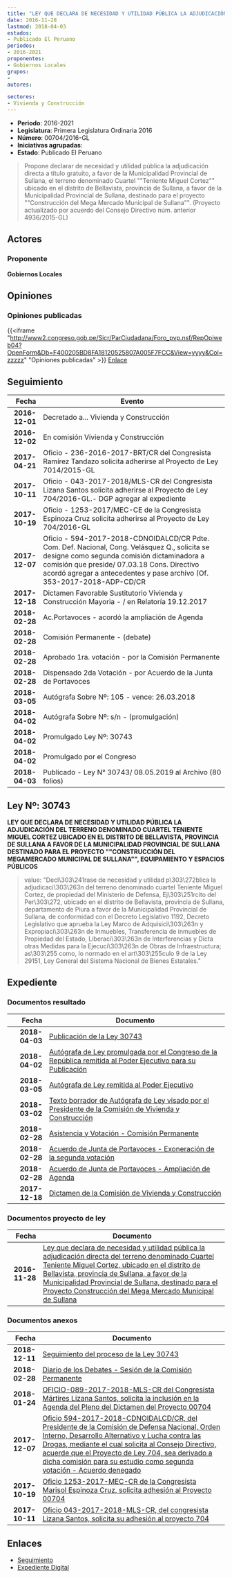 ```yaml
---
title: "LEY QUE DECLARA DE NECESIDAD Y UTILIDAD PÚBLICA LA ADJUDICACIÓN DIRECTA DEL TERRENO DENOMINADO CUARTEL 'TENIENTE MIGUEL CORTEZ' UBICADO EN EL DISTRITO DE BELLAVISTA, PROV. DE SULLANA A FAVOR DE LA MUNICIPALIDAD PROVINCIAL DE SULLANA DESTINADO PARA EL PROYECTO 'CONSTRUCCIÓN DEL MEGA MERCADO MUNICIPAL DE SULLANA'"
date: 2016-11-28
lastmod: 2018-04-03
estados:
- Publicado El Peruano
periodos:
- 2016-2021
proponentes:
- Gobiernos Locales
grupos:
- 
autores:

sectores:
- Vivienda y Construcción
---
```

- **Periodo**: 2016-2021
- **Legislatura**: Primera Legislatura Ordinaria 2016
- **Número**: 00704/2016-GL
- **Iniciativas agrupadas**: 
- **Estado**: Publicado El Peruano

> Propone declarar de necesidad y utilidad pública la adjudicación directa a título gratuito, a favor de la Municipalidad Provincial de Sullana, el terreno denominado Cuartel ""Teniente Miguel Cortez"" ubicado en el distrito de Bellavista, provincia de Sullana, a favor de la Municipalidad Provincial de Sullana, destinado para el proyecto ""Construcción del Mega Mercado Municipal de Sullana"". (Proyecto actualizado por acuerdo del Consejo Directivo núm. anterior 4936/2015-GL)


## Actores

### Proponente

**Gobiernos Locales**

## Opiniones

### Opiniones publicadas

{{<iframe "http://www2.congreso.gob.pe/Sicr/ParCiudadana/Foro_pvp.nsf/RepOpiweb04?OpenForm&Db=F400205BD8FA18120525807A005F7FCC&View=yyyy&Col=zzzzz" "Opiniones publicadas" >}}
[Enlace](http://www2.congreso.gob.pe/Sicr/ParCiudadana/Foro_pvp.nsf/RepOpiweb04?OpenForm&Db=F400205BD8FA18120525807A005F7FCC&View=yyyy&Col=zzzzz)


## Seguimiento

| Fecha | Evento |
|------:|--------|
| **2016-12-01** | Decretado a... Vivienda y Construcción |
| **2016-12-02** | En comisión Vivienda y Construcción |
| **2017-04-21** | Oficio - 236-2016-2017-BRT/CR del Congresista Ramírez Tandazo solicita adherirse al Proyecto de Ley 7014/2015-GL |
| **2017-10-11** | Oficio - 043-2017-2018/MLS-CR del Congresista Lizana Santos solicita adherirse al Proyecto de Ley 704/2016-GL.- DGP agregar al expediente |
| **2017-10-19** | Oficio - 1253-2017/MEC-CE de la Congresista Espinoza Cruz solicita adherirse al Proyecto de Ley 704/2016-GL |
| **2017-12-07** | Oficio - 594-2017-2018-CDNOIDALCD/CR Pdte. Com. Def. Nacional, Cong. Velásquez Q., solicita se designe como segunda comisión dictaminadora a comisión que preside/ 07.03.18 Cons. Directivo acordó agregar a antecedentes y pase archivo (Of. 353-2017-2018-ADP-CD/CR |
| **2017-12-18** | Dictamen Favorable Sustitutorio Vivienda y Construcción Mayoria - / en Relatoría 19.12.2017 |
| **2018-02-28** | Ac.Portavoces - acordó la ampliación de Agenda |
| **2018-02-28** | Comisión Permanente - (debate) |
| **2018-02-28** | Aprobado 1ra. votación - por la Comisión Permanente |
| **2018-02-28** | Dispensado 2da Votación - por Acuerdo de la Junta de Portavoces |
| **2018-03-05** | Autógrafa Sobre Nº: 105 - vence: 26.03.2018 |
| **2018-04-02** | Autógrafa Sobre Nº: s/n - (promulgación) |
| **2018-04-02** | Promulgado Ley Nº: 30743 |
| **2018-04-02** | Promulgado por el Congreso |
| **2018-04-03** | Publicado - Ley N° 30743/ 08.05.2019 al Archivo (80 folios) |

## Ley Nº: 30743

**LEY QUE DECLARA DE NECESIDAD Y UTILIDAD PÚBLICA LA ADJUDICACIÓN DEL TERRENO DENOMINADO CUARTEL TENIENTE MIGUEL CORTEZ UBICADO EN EL DISTRITO DE BELLAVISTA, PROVINCIA DE SULLANA A FAVOR DE LA MUNICIPALIDAD PROVINCIAL DE SULLANA DESTINADO PARA EL PROYECTO ""CONSTRUCCIÓN DEL MEGAMERCADO MUNICIPAL DE SULLANA"", EQUIPAMIENTO Y ESPACIOS PÚBLICOS**

> value: "Decl\303\241rase de necesidad y utilidad p\303\272blica la adjudicaci\303\263n del terreno denominado cuartel Teniente Miguel Cortez, de propiedad del Ministerio de Defensa, Ej\303\251rcito del Per\303\272, ubicado en el distrito de Bellavista, provincia de Sullana, departamento de Piura a favor de la Municipalidad Provincial de Sullana, de conformidad con el Decreto Legislativo 1192, Decreto Legislativo que aprueba la Ley Marco de Adquisici\303\263n y Expropiaci\303\263n de Inmuebles, Transferencia de inmuebles de Propiedad del Estado, Liberaci\303\263n de Interferencias y Dicta otras Medidas para la Ejecuci\303\263n de Obras de Infraestructura; as\303\255 como, lo normado en el art\303\255culo 9 de la Ley 29151, Ley General del Sistema Nacional de Bienes Estatales."


## Expediente

### Documentos resultado

| Fecha | Documento |
|------:|-----------|
| **2018-04-03** | [Publicación de la Ley 30743](http://www.leyes.congreso.gob.pe/Documentos/2016_2021/ADLP/Normas_Legales/30743-LEY.pdf) |
| **2018-04-02** | [Autógrafa de Ley promulgada por el Congreso de la República remitida al Poder Ejecutivo para su Publicación](http://www.leyes.congreso.gob.pe/Documentos/2016_2021/ADLP/Texto_Aprobado/AU0070420180402.pdf) |
| **2018-03-05** | [Autógrafa de Ley remitida al Poder Ejecutivo](http://www.leyes.congreso.gob.pe/Documentos/2016_2021/Autografas/Ley_y_de_Resolucion_Legislativa/AU00704200180305.pdf) |
| **2018-03-02** | [Texto borrador de Autógrafa de Ley visado por el Presidente de la Comisión de Vivienda y Construcción](http://www.leyes.congreso.gob.pe/Documentos/2016_2021/Texto_Borrador_de_Autografa/BAU0070420180302.pdf) |
| **2018-02-28** | [Asistencia y Votación - Comisión Permanente](http://www.leyes.congreso.gob.pe/Documentos/2016_2021/Asistencia_y_Votacion/Proyectos_de_Ley/AVCP0070420180228.pdf) |
| **2018-02-28** | [Acuerdo de Junta de Portavoces - Exoneración de la segunda votación](http://www.leyes.congreso.gob.pe/Documentos/2016_2021/Acuerdos/Junta_Portavoces/AJP0070420180228..PDF) |
| **2018-02-28** | [Acuerdo de Junta de Portavoces - Ampliación de Agenda](http://www.leyes.congreso.gob.pe/Documentos/2016_2021/Acuerdos/Junta_Portavoces/AJP0070420180228.PDF) |
| **2017-12-18** | [Dictamen de la Comisión de Vivienda y Construcción](http://www.leyes.congreso.gob.pe/Documentos/2016_2021/Dictamenes/Proyectos_de_Ley/00704DC24MAY20171218..pdf) |

### Documentos proyecto de ley

| Fecha | Documento |
|------:|-----------|
| **2016-11-28** | [Ley que declara de necesidad y utilidad pública la adjudicación directa del terreno denominado Cuartel Teniente Miguel Cortez, ubicado en el distrito de Bellavista, provincia de Sullana, a favor de la Municipalidad Provincial de Sullana, destinado para el Proyecto Construcción del Mega Mercado Municipal de Sullana](http://www.leyes.congreso.gob.pe/Documentos/2016_2021/Proyectos_de_Ley_y_de_Resoluciones_Legislativas/PL0070420161128.pdf) |

### Documentos anexos

| Fecha | Documento |
|------:|-----------|
| **2018-12-11** | [Seguimiento del proceso de la Ley 30743](http://www.leyes.congreso.gob.pe/Documentos/2016_2021/Seguimiento_de_Proyectos_de_Ley/00704PL20181211.pdf) |
| **2018-02-28** | [Diario de los Debates - Sesión de la Comisión Permanente](http://www.leyes.congreso.gob.pe/Documentos/2016_2021/ADLP/Diario_Debates/30743-TDD.pdf) |
| **2018-01-24** | [OFICIO-089-2017-2018-MLS-CR del Congresista Mártires Lizana Santos, solicita la inclusión en la Agenda del Pleno del Dictamen del Proyecto 00704](http://www.leyes.congreso.gob.pe/Documentos/2016_2021/Oficios/Congresistas/OFICIO-089-2017-2018-MLS-CR.pdf) |
| **2017-12-07** | [Oficio 594-2017-2018-CDNOIDALCD/CR, del Presidente de la Comisión de Defensa Nacional, Orden Interno, Desarrollo Alternativo y Lucha contra las Drogas, mediante el cual solicita al Consejo Directivo, acuerde que el Proyecto de Ley 704, sea derivado a dicha comisión para su estudio como segunda votación - Acuerdo denegado](http://www.leyes.congreso.gob.pe/Documentos/2016_2021/Oficios/Comisiones_Ordinarias/OFICIO-594-2017-2018-CDNOIDALCD-CR.pdf) |
| **2017-10-19** | [Oficio 1253-2017-MEC-CR de la Congresista Marisol Espinoza Cruz, solicita adhesión al Proyecto 00704](http://www.leyes.congreso.gob.pe/Documentos/2016_2021/Oficios/Congresistas/OFICIO-1253-2017-MEC-CR.pdf) |
| **2017-10-11** | [Oficio 043-2017-2018-MLS-CR, del congresista Lizana Santos, solicita su adhesión al proyecto 704](http://www.leyes.congreso.gob.pe/Documentos/2016_2021/Adhesiones/Proyectos_de_Ley/OFICIO-043-2017-2018-MLS-CR.pdf) |

## Enlaces

- [Seguimiento](http://www2.congreso.gob.pe/Sicr/TraDocEstProc/CLProLey2016.nsf/f7fff46988ca05b1052578e100829cc7/1887d4a0b46b92ed0525807a0057b32d?OpenDocument)
- [Expediente Digital](http://www2.congreso.gob.pe/Sicr/TraDocEstProc/CLProLey2016.nsf/f7fff46988ca05b1052578e100829cc7/1887d4a0b46b92ed0525807a0057b32d?OpenDocument&Click=05257FB7005EB655.eb71d0cf91d8294e05256cdf006b5706/$Body/0.1C6C)

